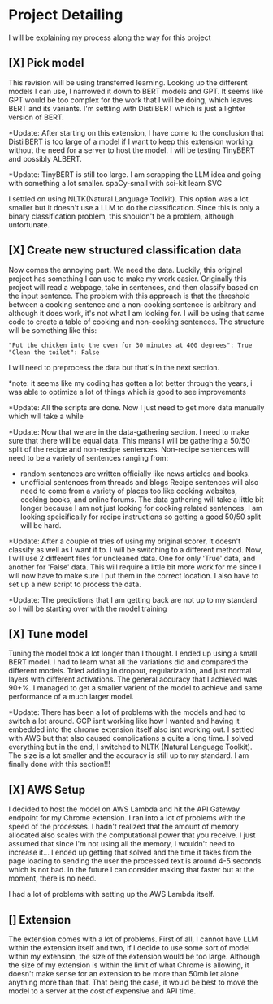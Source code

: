 # Project Detailing
I will be explaining my process along the way for this project

## **[X] Pick model**
This revision will be using transferred learning. Looking up the different models I can use, I narrowed it down to BERT models and GPT. It seems like GPT would be too complex for the work that I will be doing, which leaves BERT and its variants. I'm settling with DistilBERT which is just a lighter version of BERT. 

*Update: After starting on this extension, I have come to the conclusion that DistilBERT is too large of a model if I want to keep this extension working without the need for a server to host the model. I will be testing TinyBERT and possibly ALBERT.

*Update: TinyBERT is still too large. I am scrapping the LLM idea and going with something a lot smaller. spaCy-small with sci-kit learn SVC

I settled on using NLTK(Natural Language Toolkit). This option was a lot smaller but it doesn't use a LLM to do the classification. Since this is only a binary classification problem, this shouldn't be a problem, although unfortunate.


## **[X] Create new structured classification data**
Now comes the annoying part. We need the data. Luckily, this original project has something I can use to make my work easier. Originally this project will read a webpage, take in sentences, and then classify based on the input sentence. The problem with this approach is that the threshold between a cooking sentence and a non-cooking sentence is arbitrary and although it does work, it's not what I am looking for. I will be using that same code to create a table of cooking and non-cooking sentences. The structure will be something like this:
```
"Put the chicken into the oven for 30 minutes at 400 degrees": True
"Clean the toilet": False
```
I will need to preprocess the data but that's in the next section.

*note: it seems like my coding has gotten a lot better through the years, i was able to optimize a lot of things which is good to see improvements

*Update: All the scripts are done. Now I just need to get more data manually which will take a while

*Update: Now that we are in the data-gathering section. I need to make sure that there will be equal data. This means I will be gathering a 50/50 split of the recipe and non-recipe sentences. 
Non-recipe sentences will need to be a variety of sentences ranging from:
- random sentences are written officially like news articles and books. 
- unofficial sentences from threads and blogs
Recipe sentences will also need to come from a variety of places too like cooking websites, cooking books, and online forums.
The data gathering will take a little bit longer because I am not just looking for cooking related sentences, I am looking speicifically for recipe instructions so getting a good 50/50 split will be hard.

*Update: After a couple of tries of using my original scorer, it doesn't classify as well as I want it to. 
I will be switching to a different method. Now, I will use 2 different files for uncleaned data. One for only 'True' data, and another for 'False' data. This will require a little bit more work for me since I will now have to make sure I put them in the correct location. I also have to set up a new script to process the data.

*Update: The predictions that I am getting back are not up to my standard so I will be starting over with the model training

## **[X] Tune model**
Tuning the model took a lot longer than I thought. I ended up using a small BERT model. I had to learn what all the variations did and compared the different models. Tried adding in dropout, regularization, and just normal layers with different activations. The general accuracy that I achieved was 90+%. I managed to get a smaller varient of the model to achieve and same performance of a much larger model.

*Update: There has been a lot of problems with the models and had to switch a lot around. GCP isnt working like how I wanted and having it embedded into the chrome extension itself also isnt working out. I settled with AWS but that also caused complications a quite a long time. I solved everything but in the end, I switched to NLTK (Natural Language Toolkit). The size is a lot smaller and the accuracy is still up to my standard. I am finally done with this section!!!

## **[X] AWS Setup**
I decided to host the model on AWS Lambda and hit the API Gateway endpoint for my Chrome extension. I ran into a lot of problems with the speed of the processes. I hadn't realized that the amount of memory allocated also scales with the computational power that you receive. I just assumed that since I'm not using all the memory, I wouldn't need to increase it... I ended up getting that solved and the time it takes from the page loading to sending the user the processed text is around 4-5 seconds which is not bad. In the future I can consider making that faster but at the moment, there is no need.

I had a lot of problems with setting up the AWS Lambda itself. 

## **[] Extension**
The extension comes with a lot of problems. First of all, I cannot have LLM within the extension itself and two, if I decide to use some sort of model within my extension, the size of the extension would be too large. Although the size of my extension is within the limit of what Chrome is allowing, it doesn't make sense for an extension to be more than 50mb let alone anything more than that. That being the case, it would be best to move the model to a server at the cost of expensive and API time. 
